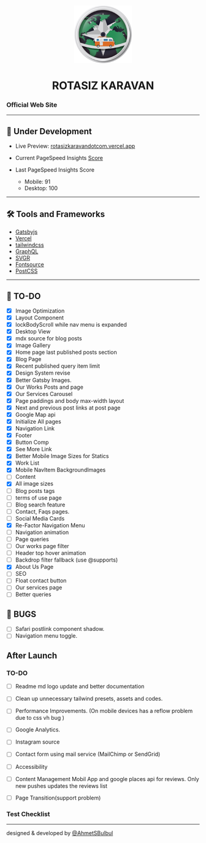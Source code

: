 <p align="center">
  <a href="https://rotasizkaravandotcom.vercel.app/">
    <img alt="Rotasiz Karavan" src="https://github.com/AhmetSBulbul/rotasizkaravandotcom/blob/main/src/images/logo-rozet.png?raw=true" width="150" />
  </a>
</p>
<h1 align="center">
  ROTASIZ KARAVAN
</h1>

### Official Web Site

---

## 🚀 Under Development

- Live Preview: [rotasizkaravandotcom.vercel.app](https://rotasizkaravandotcom.vercel.app/)

- Current PageSpeed Insights [Score](https://developers.google.com/speed/pagespeed/insights/?hl=tr&url=https%3A%2F%2Frotasizkaravandotcom.vercel.app%2F&tab=desktop)

- Last PageSpeed Insights Score
  - Mobile: 91 
  - Desktop: 100

---

## 🛠 Tools and Frameworks

- [Gatsbyjs](https://www.gatsbyjs.com/)
- [Vercel](https://vercel.com/)
- [tailwindcss](https://tailwindcss.com/)
- [GraphQL](https://graphql.org/)
- [SVGR](https://react-svgr.com/)
- [Fontsource](https://fontsource.org/)
- [PostCSS](https://postcss.org/)

---

## 📝 TO-DO 

- [x] Image Optimization
- [x] Layout Component
- [x] lockBodyScroll while nav menu is expanded
- [x] Desktop View
- [x] mdx source for blog posts
- [x] Image Gallery
- [x] Home page last published posts section
- [x] Blog Page
- [x] Recent published query item limit
- [x] Design System revise
- [x] Better Gatsby Images.
- [x] Our Works Posts and page
- [x] Our Services Carousel
- [x] Page paddings and body max-width layout
- [x] Next and previous post links at post page
- [x] Google Map api
- [x] Initialize All pages
- [x] Navigation Link
- [x] Footer
- [x] Button Comp
- [x] See More Link
- [x] Better Mobile Image Sizes for Statics
- [x] Work List
- [x] Mobile NavItem BackgroundImages
- [ ] Content
- [x] All image sizes
- [ ] Blog posts tags
- [ ] terms of use page
- [ ] Blog search feature
- [ ] Contact, Faqs pages.
- [ ] Social Media Cards
- [x] Re-Factor Navigation Menu
- [ ] Navigation animation
- [ ] Page queries
- [ ] Our works page filter
- [ ] Header top hover animation
- [ ] Backdrop filter fallback (use @supports)
- [x] About Us Page 
- [ ] SEO
- [ ] Float contact button
- [ ] Our services page
- [ ] Better queries

## 🐞 BUGS

- [ ] Safari postlink component shadow.
- [ ] Navigation menu toggle.

## After Launch

### TO-DO

- [ ] Readme md logo update and better documentation
- [ ] Clean up unnecessary tailwind presets, assets and codes.
- [ ] Performance Improvements. (On mobile devices has a reflow problem due to css vh bug )
- [ ] Google Analytics.
- [ ] Instagram source
- [ ] Contact form using mail service (MailChimp or SendGrid)
- [ ] Accessibility

- [ ] Content Management Mobil App and google places api for reviews. Only new pushes updates the reviews list
- [ ] Page Transition(support problem)


### Test Checklist


---

designed & developed by [@AhmetSBulbul](https://ahmetsafabulbul.com/)
